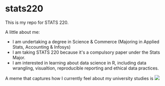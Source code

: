 # stats220
This is my repo for STATS 220. 

A little about me:

- I am undertaking a degree in Science & Commerce (Majoring in Applied Stats, Accounting & Infosys)
- I am taking STATS 220 because it's a compulsory paper under the Stats Major. 
- I am interested in learning about data science in R, including data wrangling, visualtion, reproducible reporting and ethical data practices. 

A meme that captures how I currently feel about my university studies is ![](https://c.tenor.com/8druEACXtX8AAAAd/tenor.gif)
